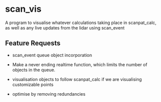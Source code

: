 scan_vis
========

A program to visualise whatever calculations taking place in
scanpat_calc, as well as any live updates from the lidar using scan_event


Feature Requests
----------------
- scan_event queue object incorporation

- Make a never ending realtime function, which limits the number of
  objects in the queue.

- visualisation objects to follow scanpat_calc if we are visualising
  customizable points

- optimise by removing redundancies

